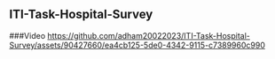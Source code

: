 ## ITI-Task-Hospital-Survey


###Video 
https://github.com/adham20022023/ITI-Task-Hospital-Survey/assets/90427660/ea4cb125-5de0-4342-9115-c7389960c990

